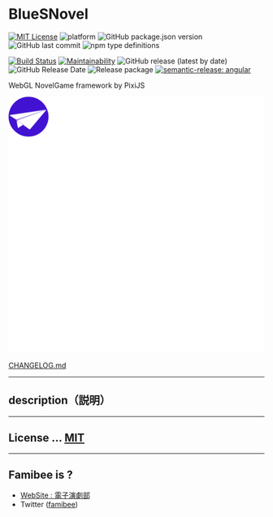 # BlueSNovel
[![MIT License](https://img.shields.io/github/license/famibee/BlueSNovel.svg)](https://github.com/famibee/BlueSNovel/blob/master/LICENSE)
![platform](https://img.shields.io/badge/platform-windows%20%7C%20macos-lightgrey.svg)
![GitHub package.json version](https://img.shields.io/github/package-json/v/famibee/bluesnovel?color=brightgreen)
![GitHub last commit](https://img.shields.io/github/last-commit/famibee/bluesnovel)
![npm type definitions](https://img.shields.io/npm/types/bluesnovel)

[![Build Status](https://app.travis-ci.com/famibee/BlueSNovel.svg?branch=master)](https://app.travis-ci.com/famibee/BlueSNovel)
[![Maintainability](https://api.codeclimate.com/v1/badges/228e91311459ce3f7e10/maintainability)](https://codeclimate.com/github/famibee/BlueSNovel/maintainability)
![GitHub release (latest by date)](https://img.shields.io/github/v/release/famibee/bluesnovel)
![GitHub Release Date](https://img.shields.io/github/release-date/famibee/bluesnovel)
![Release package](https://github.com/famibee/BlueSNovel/workflows/Release%20package/badge.svg)
[![semantic-release: angular](https://img.shields.io/badge/semantic--release-angular-e10079?logo=semantic-release)](https://github.com/semantic-release/semantic-release)

WebGL NovelGame framework by PixiJS

![logo.svg](https://raw.githubusercontent.com/famibee/BlueSNovel/master/test/icon.svg)

[CHANGELOG.md](CHANGELOG.md)

---
## description（説明）



---
## License ... [MIT](LICENSE)

---
## Famibee is ?
- [WebSite : 電子演劇部](https://famibee.blog.fc2.com/)
- Twitter ([famibee](https://twitter.com/famibee))

